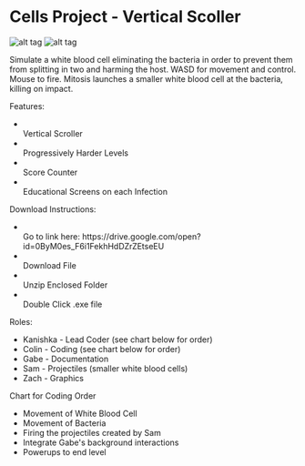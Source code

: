 # Cells Project - Vertical Scoller #

![alt tag](https://github.com/KRagula/Programming-II-Portfolio/VirusChampion/TitleScreen.png)
![alt tag](https://github.com/KRagula/Programming-II-Portfolio/VirusChampion/InstructionScreen.png)

Simulate a white blood cell eliminating the bacteria in order to prevent them from splitting in two and harming the host.  WASD for movement and control.  Mouse to fire.  Mitosis launches a smaller white blood cell at the bacteria, killing on impact.

Features:
<ul>
<li></li> Vertical Scroller
<li></li> Progressively Harder Levels
<li></li> Score Counter
<li></li> Educational Screens on each Infection
</ul>


Download Instructions:
<ul>
<li></li> Go to link here: https://drive.google.com/open?id=0ByM0es_F6i1FekhHdDZrZEtseEU
<li></li> Download File
<li></li> Unzip Enclosed Folder
<li></li> Double Click .exe file
</ul>

Roles:
<ul>
<li>Kanishka - Lead Coder (see chart below for order)</li>
<li>Colin - Coding (see chart below for order)</li>
<li>Gabe - Documentation</li>
<li>Sam - Projectiles (smaller white blood cells)</li>
<li>Zach - Graphics</li>
</ul>


Chart for Coding Order
<ul>
<li> Movement of White Blood Cell </li>
<li> Movement of Bacteria </li>
<li> Firing the projectiles created by Sam </li>
<li> Integrate Gabe's background interactions</li>
<li> Powerups to end level </li>
</ul>
